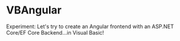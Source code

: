 # VBAngular
Experiment: Let's try to create an Angular frontend with an ASP.NET Core/EF Core Backend...in Visual Basic!

